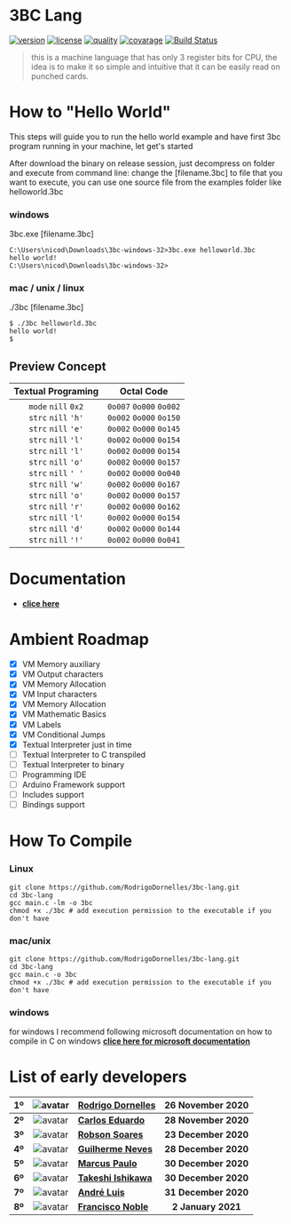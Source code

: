 3BC Lang
========
[![version](https://img.shields.io/github/v/release/rodrigodornelles/3bc-lang?sort=semver)](https://github.com/RodrigoDornelles/3bc-lang/releases)
[![license](https://img.shields.io/github/license/rodrigodornelles/3bc-lang)](https://github.com/RodrigoDornelles/3bc-lang/blob/master/LICENSE.txt) 
[![quality](https://app.codacy.com/project/badge/Grade/10888eee2fbc460b8ddb7476b0aceb23)](https://www.codacy.com/gh/RodrigoDornelles/3bc-lang/dashboard?utm_source=github.com&amp;utm_medium=referral&amp;utm_content=RodrigoDornelles/3bc-lang&amp;utm_campaign=Badge_Grade)
[![covarage](https://codecov.io/gh/RodrigoDornelles/3bc-lang/branch/master/graph/badge.svg?token=FS152PL31C)](https://codecov.io/gh/RodrigoDornelles/3bc-lang)
[![Build Status](https://travis-ci.com/RodrigoDornelles/3bc-lang.svg?branch=master)](https://travis-ci.com/RodrigoDornelles/3bc-lang)

> this is a machine language that has only 3 register bits for CPU, the idea is to make it so simple and intuitive that it can be easily read on punched cards.

# How to "Hello World" #
This steps will guide you to run the hello world example and have first 3bc program running in your machine,  let get's started

After download the binary on release session, just decompress on folder and execute from command line:
change the [filename.3bc] to file that you want to execute, you can use one source file from the examples folder like helloworld.3bc

### windows ###
3bc.exe [filename.3bc]
```
C:\Users\nicod\Downloads\3bc-windows-32>3bc.exe helloworld.3bc
hello world!
C:\Users\nicod\Downloads\3bc-windows-32>
```

### mac / unix / linux ###
./3bc [filename.3bc]
```
$ ./3bc helloworld.3bc
hello world!
$
```

## Preview Concept ##
| Textual Programing | Octal Code |
| :----------------: | :--------: |
| `mode` `nill` `0x2`<br/>`strc` `nill` `'h'`<br/>`strc` `nill` `'e'`<br/>`strc` `nill` `'l'`<br/>`strc` `nill` `'l'`<br/>`strc` `nill` `'o'`<br/>`strc` `nill` `' '`<br/>`strc` `nill` `'w'`<br/>`strc` `nill` `'o'`<br/>`strc` `nill` `'r'`<br/>`strc` `nill` `'l'`<br/>`strc` `nill` `'d'`<br/>`strc` `nill` `'!'`  | `0o007` `0o000` `0o002`<br/>`0o002` `0o000` `0o150`<br/>`0o002` `0o000` `0o145`<br/>`0o002` `0o000` `0o154`<br/>`0o002` `0o000` `0o154`<br/>`0o002` `0o000` `0o157`<br/>`0o002` `0o000` `0o040`<br/>`0o002` `0o000` `0o167`<br/>`0o002` `0o000` `0o157`<br/>`0o002` `0o000` `0o162`<br/>`0o002` `0o000` `0o154`<br/>`0o002` `0o000` `0o144`<br/>`0o002` `0o000` `0o041` |

# Documentation #
* **[clice here](https://github.com/RodrigoDornelles/3bc-lang/blob/ide/docs/README.md)**

# Ambient Roadmap #
 - [X] VM Memory auxiliary
 - [X] VM Output characters
 - [X] VM Memory Allocation 
 - [X] VM Input characters
 - [X] VM Memory Allocation 
 - [X] VM Mathematic Basics
 - [X] VM Labels
 - [X] VM Conditional Jumps
 - [X] Textual Interpreter just in time
 - [ ] Textual Interpreter to C transpiled
 - [ ] Textual Interpreter to binary
 - [ ] Programming IDE
 - [ ] Arduino Framework support
 - [ ] Includes support
 - [ ] Bindings support

# How To Compile #

### Linux ###
```
git clone https://github.com/RodrigoDornelles/3bc-lang.git
cd 3bc-lang
gcc main.c -lm -o 3bc
chmod +x ./3bc # add execution permission to the executable if you don't have
```

### mac/unix ###
```
git clone https://github.com/RodrigoDornelles/3bc-lang.git
cd 3bc-lang
gcc main.c -o 3bc
chmod +x ./3bc # add execution permission to the executable if you don't have
```

### windows ###

for windows I recommend following microsoft documentation on how to compile in C on windows **[clice here for microsoft documentation](https://docs.microsoft.com/en-us/cpp/build/walkthrough-compile-a-c-program-on-the-command-line?view=msvc-160)**



# List of early developers #
| **1º** | ![avatar](https://avatars.githubusercontent.com/rodrigodornelles?size=32) | **[Rodrigo Dornelles](https://github.com/rodrigodornelles)** | **26 November 2020** |
| :-: | :-: | :-- | :--: |
| **2º** | ![avatar](https://avatars.githubusercontent.com/kadu?size=32) | **[Carlos Eduardo](https://github.com/kadu)** | **28 November 2020** |
| **3º** |  ![avatar](https://avatars.githubusercontent.com/robsondrs?size=32) | **[Robson Soares](https://github.com/robsondrs)** | **23 December 2020** |
| **4º** |  ![avatar](https://avatars.githubusercontent.com/gnevesdev?size=32) | **[Guilherme Neves](https://github.com/gnevesdev)** | **28 December 2020** |
| **5º** |  ![avatar](https://avatars.githubusercontent.com/marcusmmmz?size=32) | **[Marcus Paulo](https://github.com/marcusmmmz)** | **30 December 2020** |
| **6º** |  ![avatar](https://avatars.githubusercontent.com/keshizin?size=32) | **[Takeshi Ishikawa](https://github.com/keshizin)** | **30 December 2020** |
| **7º** |  ![avatar](https://avatars.githubusercontent.com/andreluispy?size=32) | **[André Luis](https://github.com/andreluispy)** | **31 December 2020** |
| **8º** |  ![avatar](https://avatars.githubusercontent.com/guridev?size=32) | **[Francisco Noble](https://github.com/guridev)** | **2 January 2021** |
